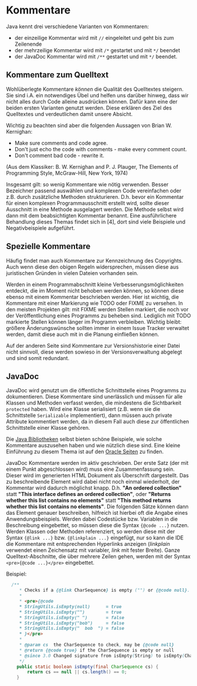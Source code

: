 # Kommentare

Java kennt drei verschiedene Varianten von Kommentaren:
 - der einzeilige Kommentar wird mit `//` eingeleitet und geht bis zum Zeilenende
 - der mehrzeilige Kommentar wird mit `/*` gestartet und mit `*/` beendet
 - der JavaDoc Kommentar wird mit `/**` gestartet und mit `*/` beendet. 
      
## Kommentare zum Quelltext

Wohlüberlegte Kommentare *können* die Qualität des Quelltextes steigern. Sie sind i.A. ein notwendiges Übel und 
helfen uns darüber hinweg, dass wir nicht alles durch Code alleine ausdrücken können. Dafür kann eine der beiden
ersten Varianten genutzt werden. Diese erklären des Ziel des Quelltextes und verdeutlichen damit unsere Absicht.

Wichtig zu beachten sind aber die folgenden Aussagen von Brian W. Kernighan:
 - Make sure comments and code agree.
 - Don't just echo the code with comments - make every comment count.
 - Don't comment bad code - rewrite it.

(Aus dem Klassiker: B. W. Kernighan and P. J. Plauger, The Elements of Programming Style, McGraw-Hill, New York, 1974)

Insgesamt gilt: so wenig Kommentare wie nötig verwenden. Besser Bezeichner passend auswählen und komplexen Code vereinfachen oder
z.B. durch zusätzliche Methoden strukturieren. D.h. bevor ein Kommentar für einen komplexen
Programmausschnitt erstellt wird, sollte dieser Ausschnitt in eine Methode ausgelagert werden. Die Methode selbst wird dann
mit dem beabsichtigten Kommentar benannt. Eine ausführlichere Behandlung dieses Themas findet sich in [4], dort
sind  viele Beispiele und Negativbeispiele aufgeführt.


## Spezielle Kommentare

Häufig findet man auch Kommentare zur Kennzeichnung des Copyrights. Auch wenn diese den obigen Regeln widersprechen,
müssen diese aus juristischen Gründen in vielen Dateien vorhanden sein.
 
Werden in einem Programmabschnitt kleine Verbesserungsmöglichkeiten entdeckt, die im Moment nicht behoben werden können,
so können diese ebenso mit einem Kommentar beschrieben werden. Hier ist wichtig, die Kommentare mit einer Markierung
wie TODO oder FIXME zu versehen. In den meisten Projekten gilt: mit FIXME werden Stellen markiert, die noch vor
der Veröffentlichung eines Programms zu beheben sind. Lediglich mit TODO markierte Stellen können länger im Programm
verbleiben. Wichtig bleibt: größere Änderungswünsche sollten immer in einem Issue Tracker verwaltet werden, damit diese
auch mit in die Planung einfließen können.

Auf der anderen Seite sind Kommentare zur Versionshistorie einer Datei nicht sinnvoll, diese werden sowieso in der
Versionsverwaltung abgelegt und sind somit redundant. 

## JavaDoc

JavaDoc wird genutzt um die öffentliche Schnittstelle eines Programms zu dokumentieren. Diese Kommentare sind unerlässlich 
und müssen für alle Klassen und Methoden verfasst werden, die mindestens die Sichtbarkeit `protected` haben. Wird eine Klasse
serialisiert (z.B. wenn sie die Schnittstelle `Serializable` implementiert), dann müssen auch
private Attribute kommentiert werden, da in diesem Fall auch diese zur öffentlichen Schnittstelle einer Klasse gehören. 

Die [Java Bibliotheken](http://docs.oracle.com/javase/8/docs/api/) selbst bieten schöne Beispiele, wie solche Kommentare 
auszusehen haben und wie nützlich diese sind. Eine kleine Einführung zu diesem Thema ist auf den
[Oracle Seiten](http://www.oracle.com/technetwork/java/javase/documentation/javadoc-137458.html) zu finden.

JavaDoc Kommentare werden im aktiv geschrieben. Der erste Satz (der mit einem Punkt abgeschlossen wird) muss eine
Zusammenfassung sein. Dieser wird im generierten HTML Dokument als Überschrift dargestellt. Das zu beschreibende Element 
wird dabei nicht noch einmal wiederholt, der Kommentar wird dadurch möglichst knapp.
D.h. **"An ordered collection"** statt **"This interface defines an ordered collection"**, oder 
**"Returns whether this list contains no elements"** statt **"This method returns whether this list contains no elements"**.
Die folgenden Sätze können dann das Element genauer beschreiben, hilfreich ist hierbei oft die Angabe eines 
Anwendungsbeispiels. Werden dabei Codestücke bzw. Variablen in die Beschreibung eingebettet, so müssen diese die Syntax 
`{@code ...}` nutzen. Werden Klassen oder Methoden referenziert, so werden diese mit der Syntax `{@link ...}` bzw. 
`{@linkplain ...}` eingefügt, nur so kann die IDE die Kommentare mit entsprechenden Hyperlinks anzeigen (*linkplain* verwendet
einen Zeichensatz mit variabler, *link* mit fester Breite). 
Ganze Quelltext-Abschnitte, die über mehrere Zeilen gehen, werden mit der Syntax `<pre>{@code ...}</pre>` eingebettet.

Beispiel:

```java
  /**
     * Checks if a {@link CharSequence} is empty ("") or {@code null}.
     *
     * <pre>{@code
     * StringUtils.isEmpty(null)      = true
     * StringUtils.isEmpty("")        = true
     * StringUtils.isEmpty(" ")       = false
     * StringUtils.isEmpty("bob")     = false
     * StringUtils.isEmpty("  bob  ") = false
     * }</pre>
     *
     * @param cs  the CharSequence to check, may be {@code null}
     * @return {@code true} if the CharSequence is empty or null
     * @since 3.0 Changed signature from isEmpty(String) to isEmpty(CharSequence)
     */
    public static boolean isEmpty(final CharSequence cs) {
        return cs == null || cs.length() == 0;
    }

```
